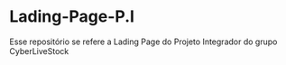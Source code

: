 # Lading-Page-P.I
Esse repositório se refere a Lading Page do Projeto Integrador do grupo CyberLiveStock
